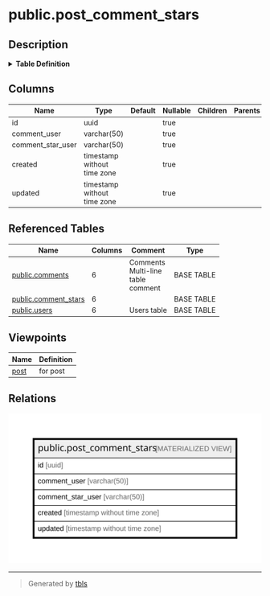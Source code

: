 # public.post_comment_stars

## Description

<details>
<summary><strong>Table Definition</strong></summary>

```sql
CREATE MATERIALIZED VIEW post_comment_stars AS (
 SELECT cs.id,
    cu.username AS comment_user,
    csu.username AS comment_star_user,
    cs.created,
    cs.updated
   FROM (((comments c
     LEFT JOIN comment_stars cs ON (((cs.comment_post_id = c.id) AND (cs.comment_user_id = c.user_id))))
     LEFT JOIN users cu ON ((cu.id = cs.comment_user_id)))
     LEFT JOIN users csu ON ((csu.id = cs.user_id)))
)
```

</details>

## Columns

| Name | Type | Default | Nullable | Children | Parents | Comment |
| ---- | ---- | ------- | -------- | -------- | ------- | ------- |
| id | uuid |  | true |  |  |  |
| comment_user | varchar(50) |  | true |  |  |  |
| comment_star_user | varchar(50) |  | true |  |  |  |
| created | timestamp without time zone |  | true |  |  |  |
| updated | timestamp without time zone |  | true |  |  |  |

## Referenced Tables

| Name | Columns | Comment | Type |
| ---- | ------- | ------- | ---- |
| [public.comments](public.comments.md) | 6 | Comments<br />Multi-line<br />table<br />comment | BASE TABLE |
| [public.comment_stars](public.comment_stars.md) | 6 |  | BASE TABLE |
| [public.users](public.users.md) | 6 | Users table | BASE TABLE |

## Viewpoints

| Name | Definition |
| ---- | ---------- |
| [post](viewpoint-0.md) | for post |

## Relations

![er](public.post_comment_stars.svg)

---

> Generated by [tbls](https://github.com/k1LoW/tbls)
